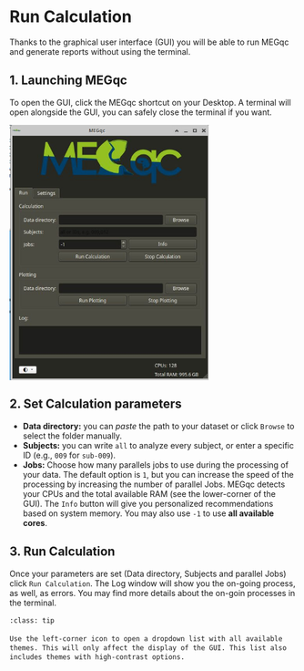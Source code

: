 # Run Calculation

Thanks to the graphical user interface (GUI) you will be able to run MEGqc and generate reports without using the terminal. 

## 1. Launching MEGqc
To open the GUI, click the MEGqc shortcut on your Desktop. A terminal will open alongside the GUI, you can safely close the terminal if you want.

<img src="../static/mini/gui.png" alt="mini-megqc-gui" width="350px" align="center">

## 2. Set Calculation parameters
* **Data directory:** you can *paste* the path to your dataset or click `Browse` to select the folder manually.
* **Subjects:** you can write `all` to analyze every subject, or enter a specific ID (e.g., `009` for `sub-009`).
* **Jobs:** Choose how many parallels jobs to use during the processing of your data. The default option is `1`, but you can increase the speed of the processing by increasing the number of parallel Jobs. MEGqc detects your CPUs and the total available RAM (see the lower-corner of the GUI). The `Info` button will give you personalized recommendations based on system memory. You may also use `-1` to use **all available cores**. 

## 3. Run Calculation
Once your parameters are set (Data directory, Subjects and parallel Jobs) click `Run Calculation`. The Log window will show you the on-going process, as well, as errors. You may find more details about the on-goin processes in the terminal.




```{admonition} GUI visual theme
:class: tip

Use the left-corner icon to open a dropdown list with all available themes. This will only affect the display of the GUI. This list also includes themes with high-contrast options. 

```
